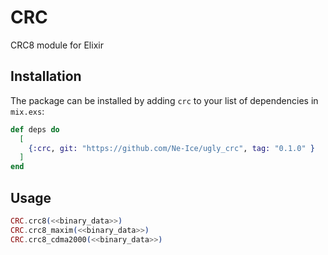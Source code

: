 # CRC

CRC8 module for Elixir

## Installation

The package can be installed
by adding `crc` to your list of dependencies in `mix.exs`:

```elixir
def deps do
  [
    {:crc, git: "https://github.com/Ne-Ice/ugly_crc", tag: "0.1.0" }
  ]
end
```
## Usage
```elixir
CRC.crc8(<<binary_data>>)
CRC.crc8_maxim(<<binary_data>>)
CRC.crc8_cdma2000(<<binary_data>>)
```

